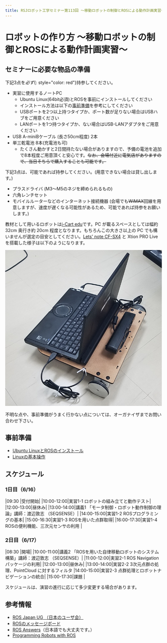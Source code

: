 ```yaml
---
title: RSJロボット工学セミナー第113回 ～移動ロボットの制御とROSによる動作計画実習～
---
```


# ロボットの作り方 ～移動ロボットの制御とROSによる動作計画実習～

## セミナーに必要な物品の準備

下記3点を*必ず*{: style="color: red"}持参してください。

- 実習に使用するノートPC
  - Ubuntu Linux(64bit必須)とROSを事前にインストールしてください
  - インストール方法は以下の[事前準備](#事前準備)を参考にしてください
  - USBポートを2つ以上持つタイプか、ポート数が足りない場合はUSBハブをご用意ください
  - LANポートを1つ持つタイプか、ない場合はUSB-LANアダプタをご用意ください
- USB A-miniBケーブル (長さ50cm程度) 2本
- 単三乾電池 8本(充電池も可)
  - たくさん動かすと2日間持たない場合がありますので、予備の電池を追加で8本程度ご用意頂くと安心です。~~なお、会場付近に電気店がありますので、当日そちらで購入することも可能です。~~

下記3点は、可能であれば持参してください。(用意できない場合は貸し出します。)
- プラスドライバ (M3～M5のネジを締められるもの)
- 六角レンチセット
- モバイルルーターなどのインターネット接続機器 (会場でも~~WiMAX~~回線を用意しますが、速度が遅くなる可能性があるため、可能であれば持参をお願いします。)

教材として用いるロボットは[i-Cart edu](http://t-frog.com/products/icart_edu/)です。PC が載るスペースとしては幅約 32cm 奥行き約 20cm 程度となります。もちろんこの大きさ以上の PC でも構いませんが選定の目安としてください。[Lets' note CF-SX4](https://panasonic.biz/cns/pc/prod/asia/sx/) と Xtion PRO Live を搭載した様子は以下のようになります。

![XtionTFrog](images/xtion_t-frog.png)

不明な点や、事前準備がうまく行かない点については、オーガナイザまでお問い合わせ下さい。

## 事前準備

- [Ubuntu LinuxとROSのインストール](linux_and_ros_install.html)
- [Linuxの基本操作](linux_basics.html)

## スケジュール

### 1日目（6/16）

|09:30      |受付開始|
|10:00-12:00|実習1-1 ロボットの組み立てと動作テスト|
|12:00-13:00|昼休み|
|13:00-14:00|講義1 「モータ制御・ロボット動作制御の理論」講師：渡辺敦志 （SEQSENSE）|
|14:00-15:00|実習1-2 ROSプログラミングの基本|
|15:00-16:30|実習1-3 ROSを用いた点群取得|
|16:00-17:30|実習1-4 ROSの便利機能、三次元センサの利用 |

### 2日目（6/17）

|08:30      |開場|
|10:00-11:00|講義2 「ROSを用いた自律移動ロボットのシステム構築」講師：渡辺敦志 （SEQSENSE）|
|11:00-12:00|実習2-1 ROS Navigationパッケージの利用|
|12:00-13:00|昼休み|
|13:00-14:00|実習2-2 3次元点群の処理、PointCloud に対するフィルタ
|14:00-15:00|実習2-3 点群処理とロボットナビゲーションの統合|
|15:00-17:30|課題 |

スケジュールは、演習の進行に応じて多少変更する場合があります。

## 参考情報

- [ROS Japan UG （日本のユーザ会）](https://rosjp.connpass.com/)
- [ROSのメッセージボード](https://discourse.ros.org/)
- [ROS Answers](http://answers.ros.org/)（日本語でも大丈夫です。）
- [Programming Robots with ROS](http://shop.oreilly.com/product/0636920024736.do)
